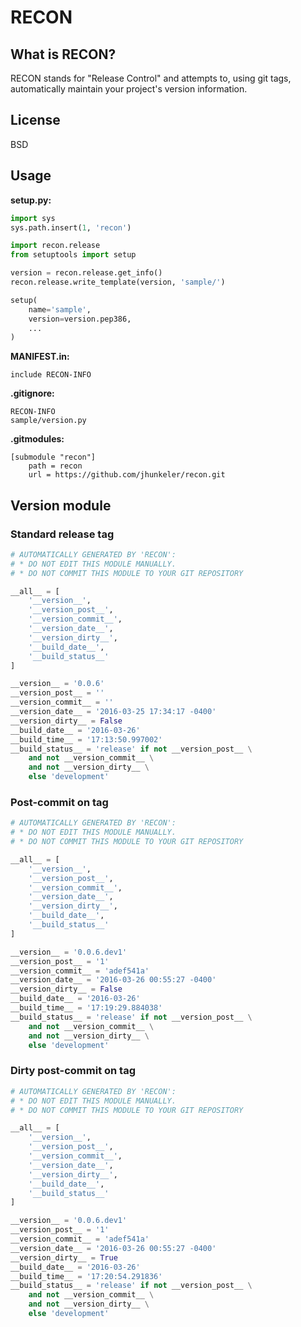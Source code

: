 # RECON

## What is RECON?

RECON stands for "Release Control" and attempts to, using git tags, automatically maintain your project's version information.


## License

BSD

## Usage

**setup.py:**

```python
import sys
sys.path.insert(1, 'recon')

import recon.release
from setuptools import setup

version = recon.release.get_info()
recon.release.write_template(version, 'sample/')

setup(
    name='sample',
    version=version.pep386,
    ...
)
```

**MANIFEST.in:**

```
include RECON-INFO
```

**.gitignore:**

```
RECON-INFO
sample/version.py
```

**.gitmodules:**

```
[submodule "recon"]
	path = recon
	url = https://github.com/jhunkeler/recon.git
```

## Version module

### Standard release tag

```python
# AUTOMATICALLY GENERATED BY 'RECON':
# * DO NOT EDIT THIS MODULE MANUALLY.
# * DO NOT COMMIT THIS MODULE TO YOUR GIT REPOSITORY

__all__ = [
    '__version__',
    '__version_post__',
    '__version_commit__',
    '__version_date__',
    '__version_dirty__',
    '__build_date__',
    '__build_status__'
]

__version__ = '0.0.6'
__version_post__ = ''
__version_commit__ = ''
__version_date__ = '2016-03-25 17:34:17 -0400'
__version_dirty__ = False
__build_date__ = '2016-03-26'
__build_time__ = '17:13:50.997002'
__build_status__ = 'release' if not __version_post__ \
    and not __version_commit__ \
    and not __version_dirty__ \
    else 'development'
```

### Post-commit on tag

```python
# AUTOMATICALLY GENERATED BY 'RECON':
# * DO NOT EDIT THIS MODULE MANUALLY.
# * DO NOT COMMIT THIS MODULE TO YOUR GIT REPOSITORY

__all__ = [
    '__version__',
    '__version_post__',
    '__version_commit__',
    '__version_date__',
    '__version_dirty__',
    '__build_date__',
    '__build_status__'
]

__version__ = '0.0.6.dev1'
__version_post__ = '1'
__version_commit__ = 'adef541a'
__version_date__ = '2016-03-26 00:55:27 -0400'
__version_dirty__ = False
__build_date__ = '2016-03-26'
__build_time__ = '17:19:29.884038'
__build_status__ = 'release' if not __version_post__ \
    and not __version_commit__ \
    and not __version_dirty__ \
    else 'development'
```

### Dirty post-commit on tag

```python
# AUTOMATICALLY GENERATED BY 'RECON':
# * DO NOT EDIT THIS MODULE MANUALLY.
# * DO NOT COMMIT THIS MODULE TO YOUR GIT REPOSITORY

__all__ = [
    '__version__',
    '__version_post__',
    '__version_commit__',
    '__version_date__',
    '__version_dirty__',
    '__build_date__',
    '__build_status__'
]

__version__ = '0.0.6.dev1'
__version_post__ = '1'
__version_commit__ = 'adef541a'
__version_date__ = '2016-03-26 00:55:27 -0400'
__version_dirty__ = True
__build_date__ = '2016-03-26'
__build_time__ = '17:20:54.291836'
__build_status__ = 'release' if not __version_post__ \
    and not __version_commit__ \
    and not __version_dirty__ \
    else 'development'
```

